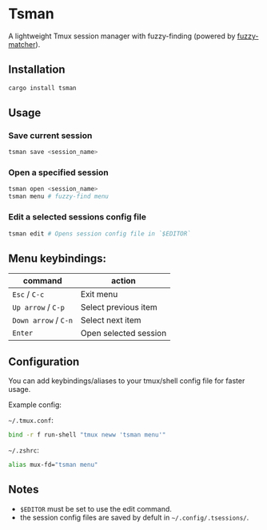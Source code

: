 # Tsman

A lightweight Tmux session manager with fuzzy-finding (powered by
[fuzzy-matcher](https://github.com/skim-rs/fuzzy-matcher)).

## Installation

```bash
cargo install tsman
```

## Usage

### Save current session

```bash
tsman save <session_name>
```

### Open a specified session

```bash
tsman open <session_name>
tsman menu # fuzzy-find menu
```

### Edit a selected sessions config file

```bash
tsman edit # Opens session config file in `$EDITOR`
```

## Menu keybindings:

| command              | action                |
| -------------------- | --------------------- |
| `Esc` / `C-c`        | Exit menu             |
| `Up arrow` / `C-p`   | Select previous item  |
| `Down arrow` / `C-n` | Select next item      |
| `Enter`              | Open selected session |

## Configuration

You can add keybindings/aliases to your tmux/shell config file for faster usage.

Example config:

`~/.tmux.conf`:

```bash
bind -r f run-shell "tmux neww 'tsman menu'"
```

`~/.zshrc`:

```bash
alias mux-fd="tsman menu"
```

## Notes

- `$EDITOR` must be set to use the edit command.
- the session config files are saved by defult in `~/.config/.tsessions/`.
